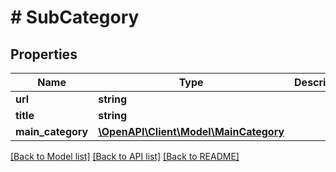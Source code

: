 # # SubCategory

## Properties

Name | Type | Description | Notes
------------ | ------------- | ------------- | -------------
**url** | **string** |  | [optional]
**title** | **string** |  | [optional]
**main_category** | [**\OpenAPI\Client\Model\MainCategory**](MainCategory.md) |  | [optional]

[[Back to Model list]](../../README.md#models) [[Back to API list]](../../README.md#endpoints) [[Back to README]](../../README.md)
